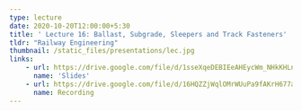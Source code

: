 ```yaml
---
type: lecture
date: 2020-10-20T12:00:00+5:30
title: ' Lecture 16: Ballast, Subgrade, Sleepers and Track Fasteners'
tldr: "Railway Engineering"
thumbnail: /static_files/presentations/lec.jpg
links: 
    - url: https://drive.google.com/file/d/1sseXqeDEBIEeAHEycWm_NHkKHLnO2P4W/view?usp=sharing
      name: 'Slides'
    - url: https://drive.google.com/file/d/16HQZZjWqlOMrWUuPa9fAKrH677abpK8r/view?usp=sharing
      name: Recording
---
```

